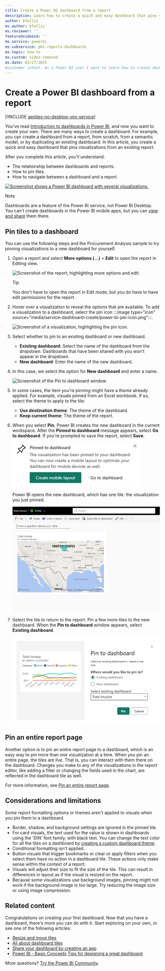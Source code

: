 ```yaml
---
title: Create a Power BI dashboard from a report
description: Learn how to create a quick and easy dashboard that pins visualizations from an existing report in Power BI, and understand their relationship.
author: kfollis
ms.author: kfollis
ms.reviewer: ''
featuredvideoid: ''
ms.service: powerbi
ms.subservice: pbi-reports-dashboards
ms.topic: how-to
ms.custom: video-removed
ms.date: 03/17/2025
#customer intent: As a Power BI user I want to learn how to create dashboards with visulizations.
---
```

# Create a Power BI dashboard from a report

[!INCLUDE [applies-no-desktop-yes-service](../includes/applies-no-desktop-yes-service.md)]

You've read [Introduction to dashboards in Power BI](service-dashboards.md), and now you want to create your own. There are many ways to create a dashboard. For example, you can create a dashboard from a report, from scratch, from a semantic model, or by duplicating an existing dashboard. In this article, you create a quick and easy dashboard that pins visualizations from an existing report.

After you complete this article, you'll understand:

- The relationship between dashboards and reports.
- How to pin tiles.
- How to navigate between a dashboard and a report.

[![Screenshot shows a Power BI dashboard with several visualizations.](media/service-dashboard-create/power-bi-completed-dashboard-small.png)](media/service-dashboard-create/power-bi-completed-dashboard-small.png#lightbox)

> [!NOTE]
> Dashboards are a feature of the Power BI service, not Power BI Desktop. You can't create dashboards in the Power BI mobile apps, but you can [view and share](../consumer/mobile/mobile-apps-view-dashboard.md) them there.
>
>

## Pin tiles to a dashboard

You can use the following steps and the Procurement Analysis sample to try pinning visualizations to a new dashboard for yourself.

1. Open a report and select **More options (...)** > **Edit** to open the report in Editing view.

    ![Screenshot of the report, highlighting more options and edit.](media/service-dashboard-create/power-bi-reading-view.png)

    > [!TIP]  
    > You don't have to open the report in Edit mode, but you do have to have edit permissions for the report.

1. Hover over a visualization to reveal the options that are available. To add a visualization to a dashboard, select the pin icon :::image type="icon" source="media/service-dashboard-create/power-bi-pin-icon.png":::.

    ![Screenshot of a visualization, highlighting the pin icon.](media/service-dashboard-create/power-bi-hover.png)
1. Select whether to pin to an existing dashboard or new dashboard.

   - **Existing dashboard**: Select the name of the dashboard from the dropdown. Dashboards that have been shared with you won't appear in the dropdown.
   - **New dashboard**: Enter the name of the new dashboard.

1. In this case, we select the option for **New dashboard** and enter a name.

    ![Screenshot of the Pin to dashboard window.](media/service-dashboard-create/power-bi-pin-tile.png)

1. In some cases, the item you're pinning might have a *theme* already applied. For example, visuals pinned from an Excel workbook. If so, select the theme to apply to the tile:

    - **Use destination theme**: The theme of the dashboard.
    - **Keep current theme**: The theme of the report.

1. When you select **Pin**, Power BI creates the new dashboard in the current workspace. After the **Pinned to dashboard** message appears, select **Go to dashboard**. If you're prompted to save the report, select **Save**.

    ![Screenshot of a success message, highlighting Go to dashboard.](media/service-dashboard-create/power-bi-pin-success.png)

    Power BI opens the new dashboard, which has one tile: the visualization you just pinned.

   ![Screenshot of a dashboard with one tile.](media/service-dashboard-create/power-bi-pinned.png)
1. Select the tile to return to the report. Pin a few more tiles to the new dashboard. When the **Pin to dashboard** window appears, select **Existing dashboard**.  

   ![Screenshot of the Pin to dashboard window, highlighting Existing dashboard.](media/service-dashboard-create/power-bi-existing-dashboard.png)

## Pin an entire report page

Another option is to pin an entire report page to a dashboard, which is an easy way to pin more than one visualization at a time. When you pin an entire page, the tiles are *live*. That is, you can interact with them there on the dashboard. Changes you make to any of the visualizations in the report editor, like adding a filter or changing the fields used in the chart, are reflected in the dashboard tile as well.  

For more information, see [Pin an entire report page](service-dashboard-pin-live-tile-from-report.md).

## Considerations and limitations

Some report formatting options or themes aren't applied to visuals when you pin them to a dashboard.

- Border, shadow, and background settings are ignored in the pinned tile.
- For card visuals, the text used for the value is shown in dashboards using the 'DIN' font family, with black text. You can change the text color for all the tiles on a dashboard by [creating a custom dashboard theme](service-dashboard-themes.md).
- Conditional formatting isn't applied.
- Button visuals that trigger bookmarks or clear or apply filters when you select them have no action in a dashboard tile. These actions only make sense within the context of a report.
- Visuals will adjust their size to fit the size of the tile. This can result in differences in layout as if the visual is resized on the report.
- Because some visualizations use background images, pinning might not work if the background image is too large. Try reducing the image size or using image compression.

## Related content

Congratulations on creating your first dashboard. Now that you have a dashboard, there's more you can do with it. Start exploring on your own, or see one of the following articles:

- [Resize and move tiles](service-dashboard-edit-tile.md)
- [All about dashboard tiles](service-dashboard-tiles.md)
- [Share your dashboard by creating an app](../collaborate-share/service-create-distribute-apps.md)
- [Power BI - Basic Concepts](../fundamentals/service-basic-concepts.md)
 [Tips for designing a great dashboard](service-dashboards-design-tips.md)

More questions? [Try the Power BI Community](https://community.powerbi.com/).
